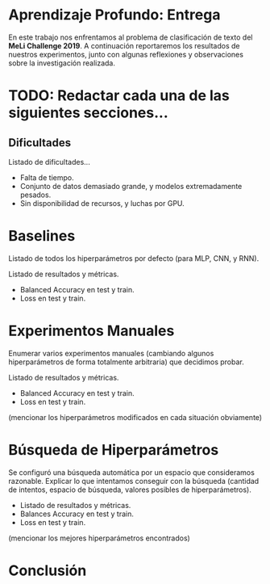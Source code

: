 # Aprendizaje Profundo: Entrega

En este trabajo nos enfrentamos al problema de clasificación de texto del **MeLi Challenge 2019**.
A continuación reportaremos los resultados de nuestros experimentos, junto con algunas reflexiones y observaciones sobre la investigación realizada.

# TODO: Redactar cada una de las siguientes secciones...

## Dificultades

Listado de dificultades...
- Falta de tiempo.
- Conjunto de datos demasiado grande, y modelos extremadamente pesados.
- Sin disponibilidad de recursos, y luchas por GPU.

# Baselines

Listado de todos los hiperparámetros por defecto (para MLP, CNN, y RNN).

Listado de resultados y métricas.
- Balanced Accuracy en test y train.
- Loss en test y train.

# Experimentos Manuales

Enumerar varios experimentos manuales (cambiando algunos hiperparámetros de forma totalmente arbitraria) que decidimos probar.

Listado de resultados y métricas.
- Balanced Accuracy en test y train.
- Loss en test y train.

(mencionar los hiperparámetros modificados en cada situación obviamente)

# Búsqueda de Hiperparámetros

Se configuró una búsqueda automática por un espacio que consideramos razonable.
Explicar lo que intentamos conseguir con la búsqueda (cantidad de intentos, espacio de búsqueda, valores posibles de hiperparámetros).

- Listado de resultados y métricas.
- Balances Accuracy en test y train.
- Loss en test y train.

(mencionar los mejores hiperparámetros encontrados)

# Conclusión

